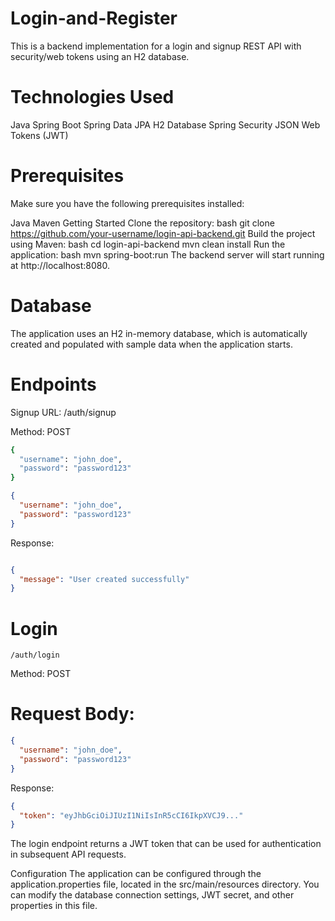 # Login-and-Register

This is a backend implementation for a login and signup REST API with security/web tokens using an H2 database.

# Technologies Used
Java
Spring Boot
Spring Data JPA
H2 Database
Spring Security
JSON Web Tokens (JWT)
# Prerequisites
Make sure you have the following prerequisites installed:

Java
Maven
Getting Started
Clone the repository:
bash
git clone https://github.com/your-username/login-api-backend.git
Build the project using Maven:
bash
cd login-api-backend
mvn clean install
Run the application:
bash
mvn spring-boot:run
The backend server will start running at http://localhost:8080.

# Database
The application uses an H2 in-memory database, which is automatically created and populated with sample data when the application starts.

# Endpoints
 Signup
URL: /auth/signup

Method: POST


```bash
{
  "username": "john_doe",
  "password": "password123"
}
```


```json
{
  "username": "john_doe",
  "password": "password123"
}
```
Response:

```json Copy code

{
  "message": "User created successfully"
}
```

# Login
```url 
/auth/login
```

Method: POST

# Request Body:

```json
{
  "username": "john_doe",
  "password": "password123"
}
```
Response:

```json
{
  "token": "eyJhbGciOiJIUzI1NiIsInR5cCI6IkpXVCJ9..."
}
```
The login endpoint returns a JWT token that can be used for authentication in subsequent API requests.

Configuration
The application can be configured through the application.properties file, located in the src/main/resources directory. You can modify the database connection settings, JWT secret, and other properties in this file.

